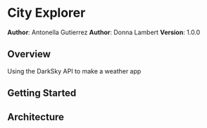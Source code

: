 # City Explorer

**Author**: Antonella Gutierrez
**Author**: Donna Lambert
**Version**: 1.0.0

## Overview
Using the DarkSky API to make a weather app

## Getting Started

## Architecture

